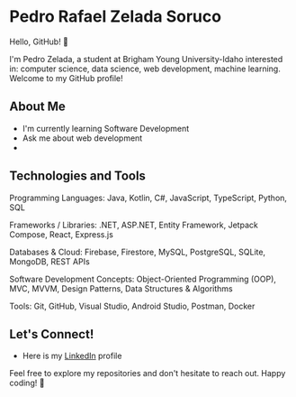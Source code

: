
# Pedro Rafael Zelada Soruco

Hello, GitHub! 👋

I'm Pedro Zelada, a student at Brigham Young University-Idaho interested in: computer science, data science, web development, machine learning. Welcome to my GitHub profile!

## About Me

- I'm currently learning Software Development
- Ask me about web development
- 
## Technologies and Tools

Programming Languages:
Java, Kotlin, C#, JavaScript, TypeScript, Python, SQL

Frameworks / Libraries:
.NET, ASP.NET, Entity Framework, Jetpack Compose, React, Express.js

Databases & Cloud:
Firebase, Firestore, MySQL, PostgreSQL, SQLite, MongoDB, REST APIs

Software Development Concepts:
Object-Oriented Programming (OOP), MVC, MVVM, Design Patterns, Data Structures & Algorithms

Tools:
Git, GitHub, Visual Studio, Android Studio, Postman, Docker

## Let's Connect!

- Here is my [LinkedIn](https://www.linkedin.com/in/pedro-zelada/) profile

Feel free to explore my repositories and don't hesitate to reach out. Happy coding! 🚀
